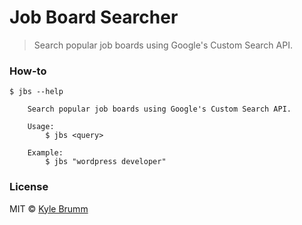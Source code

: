 # Job Board Searcher

> Search popular job boards using Google's Custom Search API.


### How-to

```
$ jbs --help

    Search popular job boards using Google's Custom Search API.

    Usage:
        $ jbs <query>

    Example:
        $ jbs "wordpress developer"
```


### License

MIT © [Kyle Brumm](http://kylebrumm.com)
